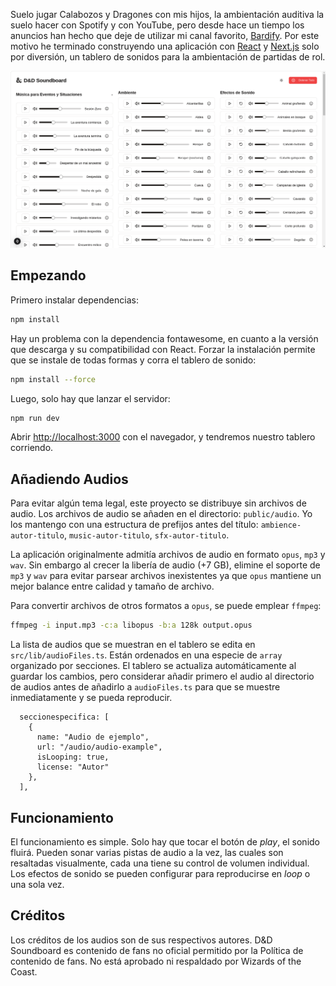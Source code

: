 Suelo jugar Calabozos y Dragones con mis hijos, la ambientación auditiva la suelo hacer con Spotify y con YouTube, pero desde hace un tiempo los anuncios han hecho que deje de utilizar mi canal favorito, [Bardify](https://www.youtube.com/@bardify). Por este motivo he terminado construyendo una aplicación con [React](https://react.dev/) y [Next.js](https://nextjs.org) solo por diversión, un tablero de sonidos para la ambientación de partidas de rol.

![D&D Soundboard en acción](screenshot.png)

## Empezando

Primero instalar dependencias:

```bash
npm install
```

Hay un problema con la dependencia fontawesome, en cuanto a la versión que descarga y su compatibilidad con React. Forzar la instalación permite que se instale de todas formas y corra el tablero de sonido:

```bash
npm install --force
```

Luego, solo hay que lanzar el servidor: 

```bash
npm run dev
```

Abrir [http://localhost:3000](http://localhost:3000) con el navegador, y tendremos nuestro tablero corriendo.

## Añadiendo Audios

Para evitar algún tema legal, este proyecto se distribuye sin archivos de audio. Los archivos de audio se añaden en el directorio: `public/audio`. Yo los mantengo con una estructura de prefijos antes del título: `ambience-autor-titulo`, `music-autor-titulo`, `sfx-autor-titulo`.

La aplicación originalmente admitía archivos de audio en formato `opus`, `mp3` y `wav`. Sin embargo al crecer la libería de audio (+7 GB), elimine el soporte de `mp3` y `wav` para evitar parsear archivos inexistentes ya que `opus` mantiene un mejor balance entre calidad y tamaño de archivo.

Para convertir archivos de otros formatos a `opus`, se puede emplear `ffmpeg`:

```bash
ffmpeg -i input.mp3 -c:a libopus -b:a 128k output.opus
```

La lista de audios que se muestran en el tablero se edita en `src/lib/audioFiles.ts`. Están ordenados en una especie de `array` organizado por secciones. El tablero se actualiza automáticamente al guardar los cambios, pero considerar añadir primero el audio al directorio de audios antes de añadirlo a `audioFiles.ts` para que se muestre inmediatamente y se pueda reproducir.

```TSX
  seccionespecifica: [
    { 
      name: "Audio de ejemplo", 
      url: "/audio/audio-example", 
      isLooping: true,
      license: "Autor"
    },
  ],
```

## Funcionamiento

El funcionamiento es simple. Solo hay que tocar el botón de _play_, el sonido fluirá. Pueden sonar varias pistas de audio a la vez, las cuales son resaltadas visualmente, cada una tiene su control de volumen individual. Los efectos de sonido se pueden configurar para reproducirse en _loop_ o una sola vez.

## Créditos

Los créditos de los audios son de sus respectivos autores. D&D Soundboard es contenido de fans no oficial permitido por la Política de contenido de fans. No está aprobado ni respaldado por Wizards of the Coast.